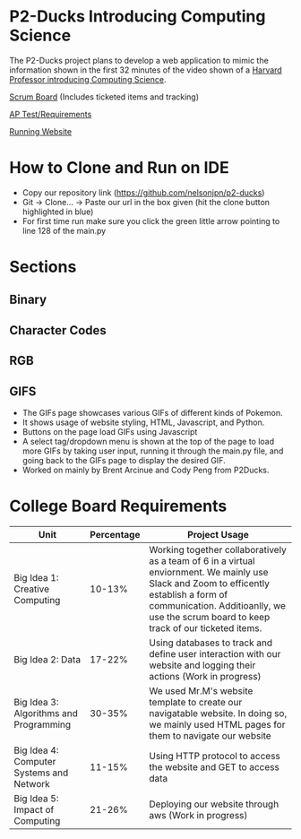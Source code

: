 # P2-Ducks Introducing Computing Science

The P2-Ducks project plans to develop a web application to mimic the information shown in the first 32 minutes of the video shown of a [Harvard Professor introducing Computing Science](https://www.youtube.com/watch?v=jjqgP9dpD1k&list=PLhQjrBD2T381L3iZyDTxRwOBuUt6m1FnW&index=1).

[Scrum Board](https://github.com/nelsonjpn/p2-ducks/projects/1) (Includes ticketed items and tracking)

[AP Test/Requirements](https://apcentral.collegeboard.org/pdf/ap-computer-science-principles-course-and-exam-description.pdf?course=ap-computer-science-principles)

[Running Website](http://18.220.18.125/)

# How to Clone and Run on IDE
- Copy our repository link (https://github.com/nelsonjpn/p2-ducks)
- Git -> Clone... -> Paste our url in the box given (hit the clone button highlighted in blue)
- For first time run make sure you click the green little arrow pointing to line 128 of the main.py

# Sections

## Binary

## Character Codes

## RGB

## GIFS
- The GIFs page showcases various GIFs of different kinds of Pokemon.
- It shows usage of website styling, HTML, Javascript, and Python.
- Buttons on the page load GIFs using Javascript
- A select tag/dropdown menu is shown at the top of the page to load more GIFs by taking user input,
running it through the main.py file, and going back to the GIFs page to display the desired GIF.
- Worked on mainly by Brent Arcinue and Cody Peng from P2Ducks.

# College Board Requirements
| Unit | Percentage | Project Usage |
| ------------- | ----------- | ----------- |
|  Big Idea 1: Creative Computing | 10-13% |Working together collaboratively as a team of 6 in a virtual enviornment. We mainly use Slack and Zoom to efficently establish a form of communication. Additioanlly, we use the scrum board to keep track of our ticketed items.|
|  Big Idea 2: Data | 17-22% |Using databases to track and define user interaction with our website and logging their actions (Work in progress)|
|  Big Idea 3: Algorithms and Programming | 30-35% |We used Mr.M's website template to create our navigatable website. In doing so, we mainly used HTML pages for them to navigate our website|
|  Big Idea 4: Computer Systems and Network | 11-15% |Using HTTP protocol to access the website and GET to access data|
|  Big Idea 5: Impact of Computing | 21-26% |Deploying our website through aws (Work in progress)|
